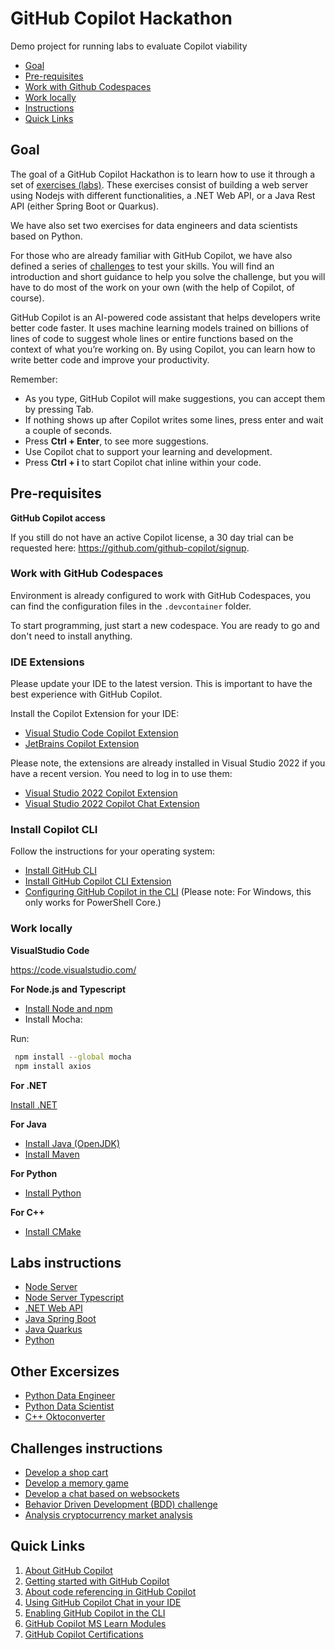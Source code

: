 # GitHub Copilot Hackathon

Demo project for running labs to evaluate Copilot viability

- [Goal](#goal)
- [Pre-requisites](#pre-requisites)
- [Work with Github Codespaces](#work-with-github-codespaces)
- [Work locally](#work-locally)
- [Instructions](#instructions)
- [Quick Links](#quick-links)

## Goal

The goal of a GitHub Copilot Hackathon is to learn how to use it through a set of [exercises (labs)](#labs-instructions). These exercises consist of building a web server using Nodejs with different functionalities, a .NET Web API, or a Java Rest API (either Spring Boot or Quarkus).

We have also set two exercises for data engineers and data scientists based on Python.

For those who are already familiar with GitHub Copilot, we have also defined a series of [challenges](#challenges-instructions) to test your skills. You will find an introduction and short guidance to help you solve the challenge, but you will have to do most of the work on your own (with the help of Copilot, of course).

GitHub Copilot is an AI-powered code assistant that helps developers write better code faster. It uses machine learning models trained on billions of lines of code to suggest whole lines or entire functions based on the context of what you’re working on. By using Copilot, you can learn how to write better code and improve your productivity.

Remember:

- As you type, GitHub Copilot will make suggestions, you can accept them by pressing Tab.
- If nothing shows up after Copilot writes some lines, press enter and wait a couple of seconds.
- Press **Ctrl + Enter**, to see more suggestions.
- Use Copilot chat to support your learning and development.
- Press **Ctrl + i** to start Copilot chat inline within your code. 

## Pre-requisites

**GitHub Copilot access**

If you still do not have an active Copilot license, a 30 day trial can be requested here: https://github.com/github-copilot/signup.

### Work with GitHub Codespaces

Environment is already configured to work with GitHub Codespaces, you can find the configuration files in the `.devcontainer` folder.

To start programming, just start a new codespace. You are ready to go and don't need to install anything.

### IDE Extensions

Please update your IDE to the latest version. This is important to have the best experience with GitHub Copilot.

Install the Copilot Extension for your IDE:

- [Visual Studio Code Copilot Extension](https://docs.github.com/en/copilot/using-github-copilot/getting-code-suggestions-in-your-ide-with-github-copilot?tool=vscode)
- [JetBrains Copilot Extension](https://docs.github.com/en/copilot/using-github-copilot/getting-code-suggestions-in-your-ide-with-github-copilot?tool=jetbrains)

Please note, the extensions are already installed in Visual Studio 2022 if you have a recent version. You need to log in to use them:

- [Visual Studio 2022 Copilot Extension](https://learn.microsoft.com/en-us/visualstudio/ide/visual-studio-github-copilot-extension?view=vs-2022)
- [Visual Studio 2022 Copilot Chat Extension](https://learn.microsoft.com/en-us/visualstudio/ide/visual-studio-github-copilot-chat?view=vs-2022)

### Install Copilot CLI

Follow the instructions for your operating system:
- [Install GitHub CLI](https://github.com/cli/cli#installation)
- [Install GitHub Copilot CLI Extension](https://docs.github.com/en/copilot/managing-copilot/configure-personal-settings/installing-github-copilot-in-the-cli)
- [Configuring GitHub Copilot in the CLI](https://docs.github.com/en/copilot/managing-copilot/configure-personal-settings/configuring-github-copilot-in-the-cli)
    (Please note: For Windows, this only works for PowerShell Core.)

### Work locally

**VisualStudio Code**

https://code.visualstudio.com/

**For Node.js and Typescript**

- [Install Node and npm](https://docs.npmjs.com/downloading-and-installing-node-js-and-npm)
- Install Mocha: 

Run:

``` bash
 npm install --global mocha
 npm install axios
```

**For .NET**

[Install .NET](https://dotnet.microsoft.com/download)

**For Java**

- [Install Java (OpenJDK)](https://learn.microsoft.com/en-us/java/openjdk/install)
- [Install Maven](https://maven.apache.org/install.html)

**For Python**
- [Install Python](https://www.python.org/downloads/)

**For C++**
- [Install CMake](https://cmake.org/download/)

## Labs instructions

- [Node Server](./exercisefiles/node/README.md)
- [Node Server Typescript](./exercisefiles/node_typescript/README.md)
- [.NET Web API](./exercisefiles/dotnet/README.md)
- [Java Spring Boot](./exercisefiles/java_springboot/README.md)
- [Java Quarkus](./exercisefiles/java_quarkus/README.md)
- [Python](./exercisefiles/python/README.md)

## Other Excersizes

- [Python Data Engineer](./exercisefiles/python_dataengineer/README.md)
- [Python Data Scientist](./exercisefiles/python_datascientist/README.md)
- [C++ Oktoconverter](./exercisefiles/c++_octoconverter/README.md)

## Challenges instructions

- [Develop a shop cart](./challenges/eshop/eshop.md) 
- [Develop a memory game](./challenges/memorygame/memorygame.md)
- [Develop a chat based on websockets](./challenges/chatwebsockets/chatwebsockets.md)
- [Behavior Driven Development (BDD) challenge](./challenges/bdd/README.md)
- [Analysis cryptocurrency market analysis](./challenges/cryptoanalisis/crypto.md)

## Quick Links 

1. [About GitHub Copilot](https://docs.github.com/en/copilot/about-github-copilot)
2. [Getting started with GitHub Copilot](https://docs.github.com/en/copilot/using-github-copilot/getting-started-with-github-copilot)
3. [About code referencing in GitHub Copilot](https://docs.github.com/en/copilot/using-github-copilot/finding-public-code-that-matches-github-copilot-suggestions)
4. [Using GitHub Copilot Chat in your IDE](https://docs.github.com/en/copilot/github-copilot-chat/using-github-copilot-chat-in-your-ide)
5. [Enabling GitHub Copilot in the CLI](https://docs.github.com/en/copilot/github-copilot-in-the-cli/enabling-github-copilot-in-the-cli)
6. [GitHub Copilot MS Learn Modules](https://learn.microsoft.com/en-us/training/browse/?terms=github%20copilot)
7. [GitHub Copilot Certifications](https://resources.github.com/learn/certifications/)